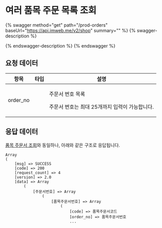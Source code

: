 # 여러 품목 주문 목록 조회

{% swagger method="get" path="/prod-orders" baseUrl="https://api.imweb.me/v2/shop" summary="" %}
{% swagger-description %}

{% endswagger-description %}
{% endswagger %}

## **요청 데이**터

<table><thead><tr><th>항목</th><th data-type="select">타입</th><th>설명</th></tr></thead><tbody><tr><td>order_no</td><td></td><td><p>주문서 번호 목록</p><p>주문서 번호는 최대 25개까지 입력이 가능합니다.</p></td></tr></tbody></table>

## **응답 데이**터

[품목 주문서 조회](prodOrders.md)와 동일하나, 아래와 같은 구조로 응답됩니다.

```
Array
(
    [msg] => SUCCESS
    [code] => 200
    [request_count] => 4
    [version] => 2.0
    [data] => Array
        (
            [주문서번호] => Array
                (
                    [품목주문서번호] => Array
                        (
                            [code] => 품목주문서코드
                            [order_no] => 품목주문서번호
                            ...
```
